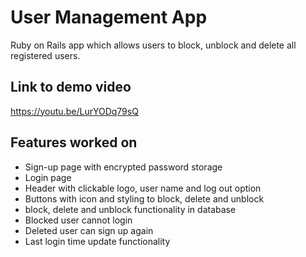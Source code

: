 # User Management App

Ruby on Rails app which allows users to block, unblock and delete all registered users.

##  Link to demo video

https://youtu.be/LurYODq79sQ

## Features worked on
- Sign-up page with encrypted password storage
- Login page
- Header with clickable logo, user name and log out option
- Buttons with icon and styling to block, delete and unblock
- block, delete and unblock functionality in database
- Blocked user cannot login
- Deleted user can sign up again
- Last login time update functionality
